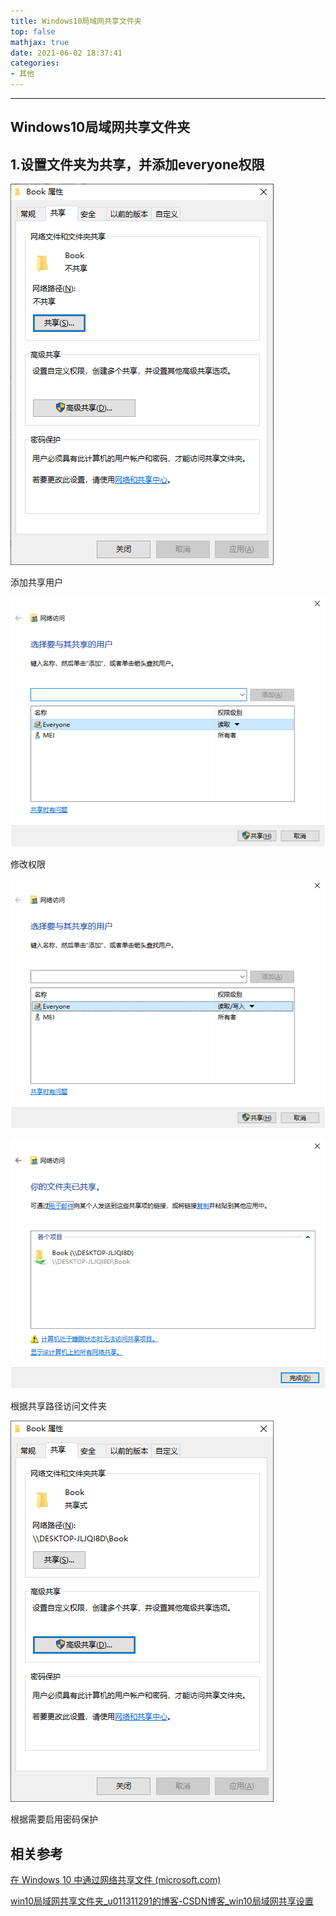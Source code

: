 ```yaml
---
title: Windows10局域网共享文件夹
top: false
mathjax: true
date: 2021-06-02 18:37:41
categories:
- 其他
---
```


-----

## Windows10局域网共享文件夹



## 1.设置文件夹为共享，并添加everyone权限

![](Windows10局域网共享文件夹/image-20210915132405473.png)

添加共享用户

![](Windows10局域网共享文件夹/image-20210915132502747.png)

修改权限

![](Windows10局域网共享文件夹/image-20210915132526891.png)

![](Windows10局域网共享文件夹/image-20210915132538981.png)

根据共享路径访问文件夹

![](Windows10局域网共享文件夹/image-20210915132607940.png)

根据需要启用密码保护

## 相关参考

[在 Windows 10 中通过网络共享文件 (microsoft.com)](https://support.microsoft.com/zh-cn/windows/在-windows-10-中通过网络共享文件-b58704b2-f53a-4b82-7bc1-80f9994725bf)

[win10局域网共享文件夹_u011311291的博客-CSDN博客_win10局域网共享设置](https://blog.csdn.net/u011311291/article/details/88068448)